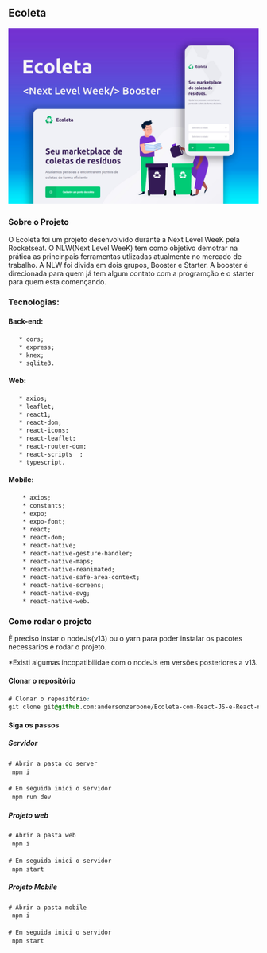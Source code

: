 ## Ecoleta

<img src="./img/img1.jpg" width="800">

### Sobre o Projeto

O Ecoleta foi um projeto desenvolvido durante a Next Level WeeK pela Rocketseat.
O NLW(Next Level WeeK) tem como objetivo demotrar na prática as princinpais ferramentas utlizadas atualmente no mercado de trabalho. A NLW foi divida em dois grupos, Booster e Starter. A booster é direcionada para quem já tem algum contato com a programção e o starter para quem esta començando.

### Tecnologias:

  #### Back-end:

       * cors;
       * express;
       * knex;
       * sqlite3.

   #### Web:

       * axios;
       * leaflet;
       * react1;
       * react-dom;
       * react-icons;
       * react-leaflet;
       * react-router-dom;
       * react-scripts  ;     
       * typescript.

   #### Mobile:

        * axios; 
        * constants;
        * expo; 
        * expo-font;
        * react; 
        * react-dom; 
        * react-native;
        * react-native-gesture-handler;
        * react-native-maps;
        * react-native-reanimated;
        * react-native-safe-area-context;
        * react-native-screens;
        * react-native-svg;
        * react-native-web.

### Como rodar o projeto  

È preciso instar o nodeJs(v13) ou o yarn para poder instalar os pacotes necessarios e rodar o projeto.

*Existi algumas incopatibilidae com o nodeJs em versões posteriores a v13.

#### Clonar o repositório

```css
# Clonar o repositório:
git clone git@github.com:andersonzeroone/Ecoleta-com-React-JS-e-React-native.git
```

#### Siga os passos

##### Servidor
```css
# Abrir a pasta do server
 npm i 

# Em seguida inici o servidor 
 npm run dev
```

##### Projeto web
```css
# Abrir a pasta web
 npm i 

# Em seguida inici o servidor 
 npm start
```

##### Projeto Mobile
```css
# Abrir a pasta mobile
 npm i 

# Em seguida inici o servidor 
 npm start
```